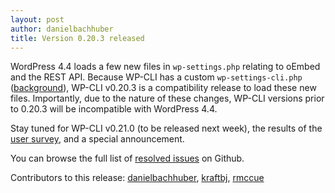 ```yaml
---
layout: post
author: danielbachhuber
title: Version 0.20.3 released
---
```


WordPress 4.4 loads a few new files in `wp-settings.php` relating to oEmbed and the REST API. Because WP-CLI has a custom `wp-settings-cli.php` ([background](http://wp-cli.org/blog/how-wp-cli-loads-wordpress.html)), WP-CLI v0.20.3 is a compatibility release to load these new files. Importantly, due to the nature of these changes, WP-CLI versions prior to 0.20.3 will be incompatible with WordPress 4.4.

Stay tuned for WP-CLI v0.21.0 (to be released next week), the results of the [user survey](http://wp-cli.org/blog/user-survey-2015.html), and a special announcement.

You can browse the full list of [resolved issues](https://github.com/wp-cli/wp-cli/issues?q=is%3Aclosed+milestone%3A0.20.2) on Github.

Contributors to this release: [danielbachhuber](https://github.com/danielbachhuber), [kraftbj](https://github.com/kraftbj), [rmccue](https://github.com/rmccue)
